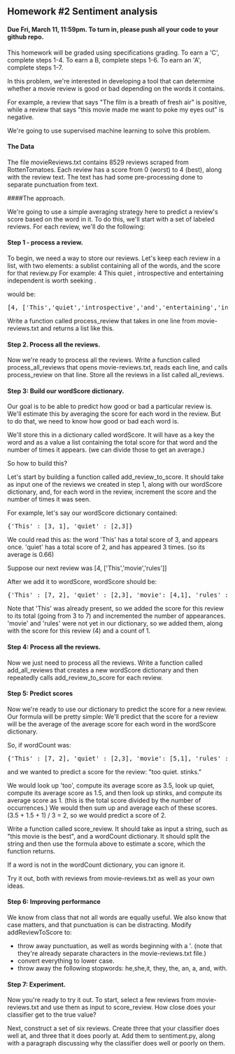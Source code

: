 ## Homework #2 Sentiment analysis

#### Due Fri, March 11, 11:59pm. To turn in, please push all your code to your github repo.

This homework will be graded using specifications grading. To earn a 'C', complete steps 1-4. To earn a B, complete steps 1-6. To earn an 'A', complete steps  1-7.

In this problem, we're interested in developing a tool that can determine whether a movie review is good or bad depending on the words it contains.

For example, a review that says "The film is a breath of fresh air" is positive, while a review that says "this movie made me want to poke my eyes out" is negative.

We're going to use supervised machine learning to solve this problem.

#### The Data

The file movieReviews.txt contains 8529 reviews scraped from RottenTomatoes. Each review has a score from 0 (worst) to 4 (best), along with the review text. The text has had some pre-processing done to separate punctuation from text.

####The approach.

We're going to use a simple averaging strategy here to predict a review's score based on the word in it.
To do this, we'll start with a set of labeled reviews. For each review, we'll do the following:


#### Step 1 - process a review.

To begin, we need a way to store our reviews. Let's keep each review in a list, with two elements: a sublist containing all of the words, and the score for that review.py
For example: 4 This quiet , introspective and entertaining independent is worth seeking .

would be:
<pre>
[4, ['This','quiet','introspective','and','entertaining','independent','is','worth','seeking','.']]
</pre>

Write a function called process_review that takes in one line from movie-reviews.txt and returns a list like this.

#### Step 2. Process all the reviews.

Now we're ready to process all the reviews. Write a function called process_all_reviews that opens movie-reviews.txt, reads each line,
and calls process_review on that line. Store all the reviews in a list called all_reviews.

#### Step 3: Build our wordScore dictionary.
Our goal is to be able to predict how good or bad a particular review is. We'll estimate this by averaging the score for each word in the review.
But to do that, we need to know how good or bad each word is. 

We'll store this in a dictionary called wordScore. It will have as a key the word and as a value a list containing the total score for that word and the number of times it appears. (we can divide those to get an average.)

So how to build this?

Let's start by building a function called add_review_to_score. It should take as input one of the reviews we created in step 1, along with 
our wordScore dictionary, and, for each word in the review, increment the score and the number of times it was seen.

For example, let's say our wordScore dictionary contained:
<pre>
{'This' : [3, 1], 'quiet' : [2,3]}
</pre>
We could read this as: the word 'This' has a total score of 3, and appears once. 'quiet' has a total score of 2, and has appeared 3 times. (so its average is 0.66)

Suppose our next review was [4, ['This','movie','rules']]

After we add it to wordScore, wordScore should be:
<pre>
{'This' : [7, 2], 'quiet' : [2,3], 'movie': [4,1], 'rules' : [4,1]}
</pre>

Note that 'This' was already present, so we added the score for this review to its total (going from 3 to 7) and incremented the number of appearances.
'movie' and 'rules' were not yet in our dictionary, so we added them, along with the score for this review (4) and a count of 1.

#### Step 4: Process all the reviews.

Now we just need to process all the reviews. Write a function called add_all_reviews that creates a new wordScore dictionary and then repeatedly
calls add_review_to_score for each review.

#### Step 5: Predict scores

Now we're ready to use our dictionary to predict the score for a new review. Our formula will be pretty simple: We'll predict that
the score for a review will be the average of the average score for each word in the wordScore dictionary.

So, if wordCount was: 
<pre>
{'This' : [7, 2], 'quiet' : [2,3], 'movie': [5,1], 'rules' : [5,1], 'stinks' : [3,3], 'too' : [7,2]}
</pre>

and we wanted to predict a score for the review: "too quiet. stinks."

We would look up 'too', compute its average score as 3.5, look up quiet, compute its average score as 1.5, and then look up stinks,
and compute its average score as 1. (this is the total score divided by the number of occurrences.)
We would then sum up and average each of these scores. (3.5 + 1.5 + 1) / 3 = 2, so we would predict a score of 2. 

Write a function called score_review. It should take as input a string, such as "this movie is the best", and a wordCount dictionary.
It should split the string and then use the formula above to estimate a score, which the function returns.

If a word is not in the wordCount dictionary, you can ignore it.

Try it out, both with reviews from movie-reviews.txt as well as your own ideas.

#### Step 6: Improving performance

We know from class that not all words are equally useful. We also know that case matters, and that punctuation is can be distracting.
Modify addReviewToScore to:
- throw away punctuation, as well as words beginning with a '. (note that they're already separate characters in the movie-reviews.txt file.)
- convert everything to lower case.
- throw away the following stopwords: he,she,it, they, the, an, a, and, with.

#### Step 7: Experiment.

Now you're ready to try it out. To start, select a few reviews from movie-reviews.txt and use them as input to score_review. How close does your
classifier get to the true value?

Next, construct a set of six reviews. Create three that your classifier does well at, and three that it does poorly at.
Add them to sentiment.py, along with a paragraph discussing why the classifier does well or poorly on them.

